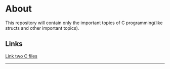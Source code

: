 # About

This repository will contain only the important topics of C programming(like structs and other important topics).

## Links
[Link two C files](https://randerson112358.medium.com/link-c-programs-7282712fca1f)


---
